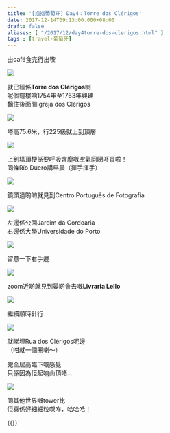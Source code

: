 ```yaml
---
title: '[抱抱葡萄牙] Day4：Torre dos Clérigos'
date: 2017-12-14T09:13:00.000+08:00
draft: false
aliases: [ "/2017/12/day4torre-dos-clerigos.html" ]
tags : [travel-葡萄牙]
---
```


由café食完行出嚟  

![](/images/portugal4b1.jpg)

就已經係**Torre dos Clérigos**喇  
呢個鐘樓响1754年至1763年興建  
黐住後面間Igreja dos Clérigos  

![](/images/portugal4b2.jpg)

塔高75.6米，行225級就上到頂層  

![](/images/portugal4b3.jpg)

上到塔頂梗係要呼吸含塵嘅空氣同睇吓景啦！  
同條Río Duero講早晨（揮手揮手）  

![](/images/portugal4b.jpg)

鏡頭過啲啲就見到Centro Português de Fotografia  

![](/images/portugal4b4.jpg)

左邊係公園Jardim da Cordoaria  
右邊係大學Universidade do Porto  

![](/images/portugal4b5.jpg)

留意一下右手邊  

![](/images/portugal4e.jpg)

zoom近啲就見到晏啲會去嘅**Livraria Lello**  

![](/images/portugal4b6.jpg)

繼續順時針行  

![](/images/portugal4b7.jpg)

就睇埋Rua dos Clérigos呢邊  
（咁就一個圈喇～）  
  
完全居高臨下嘅感覺  
只係因為佢起响山頂啫...  

![](/images/portugal4b8.jpg)

同其他世界嘅tower比  
佢真係好細細粒㗎咋，哈哈哈！  
  
  

{{<portugal>}}  
